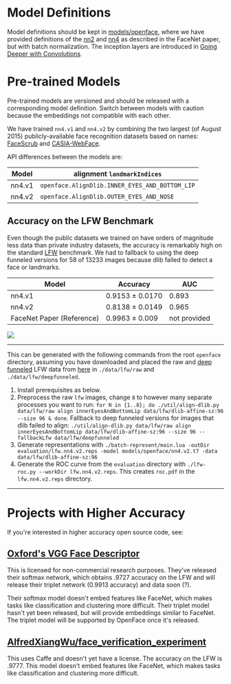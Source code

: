 # Model Definitions
Model definitions should be kept in [models/openface](https://github.com/cmusatyalab/openface/blob/master/models/openface),
where we have provided definitions of the [nn2](https://github.com/cmusatyalab/openface/blob/master/models/openface/nn2.def.lua)
and [nn4](https://github.com/cmusatyalab/openface/blob/master/models/openface/nn4.def.lua) as described in the FaceNet paper,
but with batch normalization.
The inception layers are introduced  in
[Going Deeper with Convolutions](http://arxiv.org/abs/1409.4842).

# Pre-trained Models
Pre-trained models are versioned and should be released with
a corresponding model definition.
Switch between models with caution because the embeddings
not compatible with each other.

We have trained `nn4.v1` and `nn4.v2` by combining the two largest
(of August 2015) publicly-available face recognition datasets based on names:
[FaceScrub](http://vintage.winklerbros.net/facescrub.html)
and [CASIA-WebFace](http://arxiv.org/abs/1411.7923).

API differences between the models are:

| Model  | alignment `landmarkIndices` |
|---|---|
| nn4.v1 | `openface.AlignDlib.INNER_EYES_AND_BOTTOM_LIP` |
| nn4.v2 | `openface.AlignDlib.OUTER_EYES_AND_NOSE` |

## Accuracy on the LFW Benchmark

Even though the public datasets we trained on have orders of magnitude less data
than private industry datasets, the accuracy is remarkably high
on the standard
[LFW](http://vis-www.cs.umass.edu/lfw/results.html)
benchmark.
We had to fallback to using the deep funneled versions for
58 of 13233 images because dlib failed to detect a face or landmarks.

| Model | Accuracy | AUC |
|---|---|---|
| nn4.v1 | 0.9153 ± 0.0170 | 0.893 |
| nn4.v2 | 0.8138 ± 0.0149 | 0.965 |
| FaceNet Paper (Reference) | 0.9963 ± 0.009 | not provided |

![](https://raw.githubusercontent.com/cmusatyalab/openface/master/images/nn4.lfw.roc.png)

---

This can be generated with the following commands from the root `openface`
directory, assuming you have downloaded and placed the raw and
[deep funneled](http://vis-www.cs.umass.edu/deep_funnel.html)
LFW data from [here](http://vis-www.cs.umass.edu/lfw/)
in `./data/lfw/raw` and `./data/lfw/deepfunneled`.

1. Install prerequisites as below.
2. Preprocess the raw `lfw` images, change `8` to however many
   separate processes you want to run:
   `for N in {1..8}; do ./util/align-dlib.py data/lfw/raw align innerEyesAndBottomLip data/lfw/dlib-affine-sz:96 --size 96 & done`.
   Fallback to deep funneled versions for images that dlib failed
   to align:
   `./util/align-dlib.py data/lfw/raw align innerEyesAndBottomLip data/lfw/dlib-affine-sz:96 --size 96 --fallbackLfw data/lfw/deepfunneled`
3. Generate representations with `./batch-represent/main.lua -outDir evaluation/lfw.nn4.v2.reps -model models/openface/nn4.v2.t7 -data data/lfw/dlib-affine-sz:96`
4. Generate the ROC curve from the `evaluation` directory with `./lfw-roc.py --workDir lfw.nn4.v2.reps`.
   This creates `roc.pdf` in the `lfw.nn4.v2.reps` directory.

---

# Projects with Higher Accuracy

If you're interested in higher accuracy open source code, see:

## [Oxford's VGG Face Descriptor](http://www.robots.ox.ac.uk/~vgg/software/vgg_face/)

This is licensed for non-commercial research purposes.
They've released their softmax network, which obtains .9727 accuracy
on the LFW and will release their triplet network (0.9913 accuracy)
and data soon (?).

Their softmax model doesn't embed features like FaceNet,
which makes tasks like classification and clustering more difficult.
Their triplet model hasn't yet been released, but will provide
embeddings similar to FaceNet.
The triplet model will be supported by OpenFace once it's released.

## [AlfredXiangWu/face_verification_experiment](https://github.com/AlfredXiangWu/face_verification_experiment)

This uses Caffe and doesn't yet have a license.
The accuracy on the LFW is .9777.
This model doesn't embed features like FaceNet,
which makes tasks like classification and clustering more difficult.
